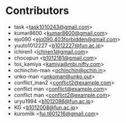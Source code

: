 Contributors
==============

* task \<task1010243@gmail.com>
* kumar8600 \<kumar8600@gmail.com>
* ejo090 \<ejo090.403forbidden@gmail.com>
* yuuto1012227 \<b1012227@fun.ac.jp>
* ichiren1 \<ichiren1@gmail.com>
* chocopun \<b1012181@gmail.com>
* tos_kamiya \<kamiya@mbj.nifty.com>
* ochinchin-man \<ochinchin@ochin.in>
* unko-man \<unkoman@unko.out>
* conflict_man2 \<conflict2@example.com>
* conflict man \<conflict@example.com>
* conflict man \<conflict2@example.com>
* uryu1994 \<b1012086@fun.ac.jp>
* KG  \<b1012008@fun.ac.jp>
* kuromilk \<fuj.t601216@gmail.com>
